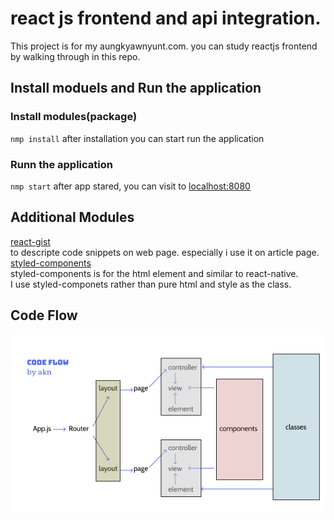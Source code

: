 # react js frontend and api integration.

This project is for my aungkyawnyunt.com. you can study reactjs frontend by walking through in this repo.

## Install moduels and Run the application

### Install modules(package)
`nmp install`
after installation you can start run the application
### Runn the application
`nmp start`
after app stared, you can visit to [localhost:8080](http://localhost:8080)

## Additional Modules
[react-gist](https://www.npmjs.com/package/react-gist)  
to descripte code snippets on web page. especially i use it on article page.  
[styled-components](https://styled-components.com/)  
styled-components is for the html element and similar to react-native.   
I use styled-componets rather than pure html and style as the class.  

## Code Flow
![alt text](https://github.com/helloakn/reactjs-frontend/blob/master/images/codelayout.png?raw=true)